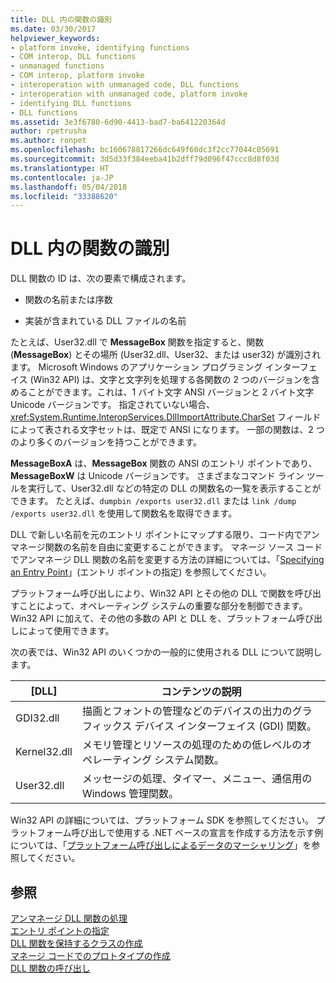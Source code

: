 ```yaml
---
title: DLL 内の関数の識別
ms.date: 03/30/2017
helpviewer_keywords:
- platform invoke, identifying functions
- COM interop, DLL functions
- unmanaged functions
- COM interop, platform invoke
- interoperation with unmanaged code, DLL functions
- interoperation with unmanaged code, platform invoke
- identifying DLL functions
- DLL functions
ms.assetid: 3e3f6780-6d90-4413-bad7-ba641220364d
author: rpetrusha
ms.author: ronpet
ms.openlocfilehash: bc160678817266dc649f60dc3f2cc77044c05691
ms.sourcegitcommit: 3d5d33f384eeba41b2dff79d096f47ccc8d8f03d
ms.translationtype: HT
ms.contentlocale: ja-JP
ms.lasthandoff: 05/04/2018
ms.locfileid: "33388620"
---
```

# <a name="identifying-functions-in-dlls"></a>DLL 内の関数の識別
DLL 関数の ID は、次の要素で構成されます。  
  
-   関数の名前または序数  
  
-   実装が含まれている DLL ファイルの名前  
  
 たとえば、User32.dll で **MessageBox** 関数を指定すると、関数 (**MessageBox**) とその場所 (User32.dll、User32、または user32) が識別されます。 Microsoft Windows のアプリケーション プログラミング インターフェイス (Win32 API) は、文字と文字列を処理する各関数の 2 つのバージョンを含めることができます。これは、1 バイト文字 ANSI バージョンと 2 バイト文字 Unicode バージョンです。 指定されていない場合、<xref:System.Runtime.InteropServices.DllImportAttribute.CharSet> フィールドによって表される文字セットは、既定で ANSI になります。 一部の関数は、2 つのより多くのバージョンを持つことができます。  
  
 **MessageBoxA** は、**MessageBox** 関数の ANSI のエントリ ポイントであり、**MessageBoxW** は Unicode バージョンです。 さまざまなコマンド ライン ツールを実行して、User32.dll などの特定の DLL の関数名の一覧を表示することができます。 たとえば、`dumpbin /exports user32.dll` または `link /dump /exports user32.dll` を使用して関数名を取得できます。  
  
 DLL で新しい名前を元のエントリ ポイントにマップする限り、コード内でアンマネージ関数の名前を自由に変更することができます。 マネージ ソース コードでアンマネージ DLL 関数の名前を変更する方法の詳細については、「[Specifying an Entry Point](../../../docs/framework/interop/specifying-an-entry-point.md)」(エントリ ポイントの指定) を参照してください。  
  
 プラットフォーム呼び出しにより、Win32 API とその他の DLL で関数を呼び出すことによって、オペレーティング システムの重要な部分を制御できます。 Win32 API に加えて、その他の多数の API と DLL を、プラットフォーム呼び出しによって使用できます。  
  
 次の表では、Win32 API のいくつかの一般的に使用される DLL について説明します。  
  
|[DLL]|コンテンツの説明|  
|---------|-----------------------------|  
|GDI32.dll|描画とフォントの管理などのデバイスの出力のグラフィックス デバイス インターフェイス (GDI) 関数。|  
|Kernel32.dll|メモリ管理とリソースの処理のための低レベルのオペレーティング システム関数。|  
|User32.dll|メッセージの処理、タイマー、メニュー、通信用の Windows 管理関数。|  
  
 Win32 API の詳細については、プラットフォーム SDK を参照してください。 プラットフォーム呼び出しで使用する .NET ベースの宣言を作成する方法を示す例については、「[プラットフォーム呼び出しによるデータのマーシャリング](../../../docs/framework/interop/marshaling-data-with-platform-invoke.md)」を参照してください。  
  
## <a name="see-also"></a>参照  
 [アンマネージ DLL 関数の処理](../../../docs/framework/interop/consuming-unmanaged-dll-functions.md)  
 [エントリ ポイントの指定](../../../docs/framework/interop/specifying-an-entry-point.md)  
 [DLL 関数を保持するクラスの作成](../../../docs/framework/interop/creating-a-class-to-hold-dll-functions.md)  
 [マネージ コードでのプロトタイプの作成](../../../docs/framework/interop/creating-prototypes-in-managed-code.md)  
 [DLL 関数の呼び出し](../../../docs/framework/interop/calling-a-dll-function.md)
